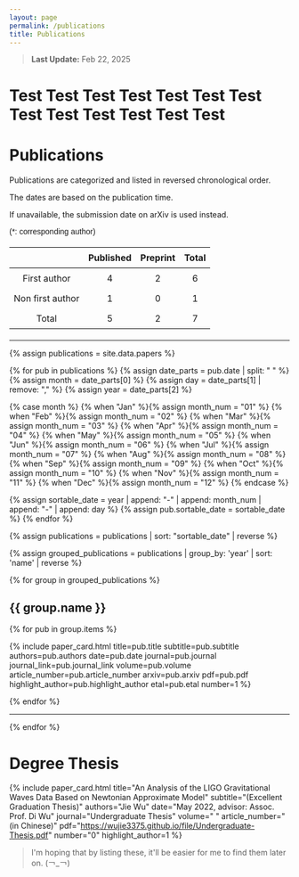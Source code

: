 ```yaml
---
layout: page
permalink: /publications
title: Publications
---
```


<style>
  @font-face {
    font-family: 'ARIAL';
    src: url('/assets/fonts/ARIAL.TTF') format('truetype');
  }
  @font-face {
    font-family: 'ARIALBD';
    src: url('/assets/fonts/ARIALBD.TTF') format('truetype');
  }
  /* li {
    font-family: 'times', serif;
  } */
  /* li {
    font-family: 'ARIALBD', serif;
    font-size: 20px;
  } */
  /* body {
    font-family: 'ARIAL', serif;
  } */
table {
    width: 100%;
    border-collapse: collapse;
    margin: 20px 0;
    text-align: center;
}

th, td {
    border: 0px solid black;
    padding: 8px;
}

th {
    border-top: 1.5px solid black;
    border-bottom: 1.5px solid black; /* 顶部线 */
}

tr:last-child td {
    border-bottom: 1.5px solid black; /* 底部线 */
}
</style>

> **Last Update:** Feb 22, 2025

# Test Test Test Test Test Test Test Test Test Test Test Test Test

# Publications

<p style="text-indent: 0;">Publications are categorized and listed in reversed chronological order.</p>

<p style="text-indent: 0;">The dates are based on the publication time.</p>

<p style="text-indent: 0;">If unavailable, the submission date on arXiv is used instead.</p>

<p style="text-indent: 0; font-family: 'ARIAL';">(*: corresponding author)</p>

<!-- ================================================================================================= -->
<!-- 统计图和表格 -->

<script src="https://cdn.jsdelivr.net/npm/chart.js"></script>
<canvas id="myChart" style="height: 400px;"></canvas> <!-- 设置图的高度 -->
<script>
  function createBarChart(labels, data1, data2) {
    var ctx = document.getElementById('myChart').getContext('2d');
    var myChart = new Chart(ctx, {
        type: 'bar',
        data: {
            labels: labels,
            datasets: [{
                label: 'First author',
                data: data1,  // 第一组数据
                backgroundColor: 'rgba(54, 162, 235, 0.8)', // 第一组颜色
            },
            {
                label: 'Total',
                data: data2,  // 第二组数据
                backgroundColor: 'rgba(255, 159, 64, 0.8)', // 第二组颜色
            }]
        },
        options: {
            responsive: true,
            scales: {
                y: {
                    beginAtZero: true,
                    ticks: {
                        stepSize: 1, // 只显示整数
                        callback: function(value) {
                            return Number.isInteger(value) ? value : null; // 只显示整数
                        }
                    },
                    title: {
                        display: true,
                        text: 'Number'
                    }
                },
                x: {
                    title: {
                        display: true,
                        text: 'Year'
                    }
                }
            }
        }
    });
  }
</script>
<script>
  createBarChart(
  [2023,2024,2025], 
  [   2,   3,   1],//一作 
  [   2,   3,   2]);//总计
</script>


|                  | Published | Preprint | Total |
|:----------------:|:---------:|:--------:|:-----:|
|  First author    |     4     |    2     |   6   |
| Non first author |     1     |    0     |   1   |
| Total            |     5     |    2     |   7   |

<!-- ================================================================================================= -->
---
<!-- {% for year_data in site.data.papers %}
  <h2>{{ year_data.year }}</h2>
  <hr>
{% endfor %}

{% if site.data.papers %}
  <p>YAML data loaded successfully!</p>
{% else %}
  <p>YAML data not loaded.</p>
{% endif %} -->

{% assign publications = site.data.papers %}

<!-- 转换日期为可排序格式 -->
{% for pub in publications %}
  {% assign date_parts = pub.date | split: " " %}
  {% assign month = date_parts[0] %}
  {% assign day = date_parts[1] | remove: "," %}
  {% assign year = date_parts[2] %}

  {% case month %}
    {% when "Jan" %}{% assign month_num = "01" %}
    {% when "Feb" %}{% assign month_num = "02" %}
    {% when "Mar" %}{% assign month_num = "03" %}
    {% when "Apr" %}{% assign month_num = "04" %}
    {% when "May" %}{% assign month_num = "05" %}
    {% when "Jun" %}{% assign month_num = "06" %}
    {% when "Jul" %}{% assign month_num = "07" %}
    {% when "Aug" %}{% assign month_num = "08" %}
    {% when "Sep" %}{% assign month_num = "09" %}
    {% when "Oct" %}{% assign month_num = "10" %}
    {% when "Nov" %}{% assign month_num = "11" %}
    {% when "Dec" %}{% assign month_num = "12" %}
  {% endcase %}

  {% assign sortable_date = year | append: "-" | append: month_num | append: "-" | append: day %}
  {% assign pub.sortable_date = sortable_date %}
{% endfor %}

<!-- 按 sortable_date 排序 -->
{% assign publications = publications | sort: "sortable_date" | reverse %}

<!-- 按年份分组 -->
{% assign grouped_publications = publications | group_by: 'year' | sort: 'name' | reverse %}

{% for group in grouped_publications %}
## {{ group.name }}

{% for pub in group.items %}

{% include paper_card.html
  title=pub.title
  subtitle=pub.subtitle
  authors=pub.authors
  date=pub.date <!-- 使用原始日期 -->
  journal=pub.journal
  journal_link=pub.journal_link
  volume=pub.volume
  article_number=pub.article_number
  arxiv=pub.arxiv
  pdf=pub.pdf
  highlight_author=pub.highlight_author
  etal=pub.etal
  number=1
%}

{% endfor %}
<hr>
{% endfor %}

# Degree Thesis

{% include paper_card.html
  title="An Analysis of the LIGO Gravitational Waves Data Based on Newtonian Approximate Model"
  subtitle="(Excellent Graduation Thesis)"
  authors="Jie Wu"
  date="May 2022, advisor: Assoc. Prof. Di Wu"
  journal="Undergraduate Thesis"
  volume=" "
  article_number="(in Chinese)"
  pdf="https://wujie3375.github.io/file/Undergraduate-Thesis.pdf"
  number="0"
  highlight_author=1
%}
> I'm hoping that by listing these, it'll be easier for me to find them later on. (￢_￢)